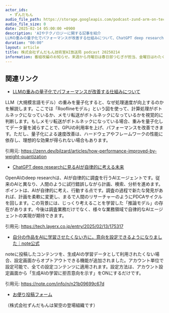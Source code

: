 ```yaml
---
actor_ids:
  - ずんだもん
audio_file_path: https://storage.googleapis.com/podcast-zund-arm-on-tech/audio/株式会社ずんだもん技術室AI放送局_podcast_20250214.mp3
audio_file_size: 0
date: 2025-02-14 05:00:00 +0900
description: 'AIやテクノロジーに関する記事を紹介  
LLMの重みの量子化でパフォーマンスが改善する仕組みについて、ChatGPT deep researchに見る⁨⁩AIが自律的に考える未来、自分の作品をAIに学習させたくない方に。意向を設定できるようになりました｜note公式'
duration: "00:00"
layout: article
title: 株式会社ずんだもん技術室AI放送局 podcast 20250214
information: 番組改編のお知らせ。来週から月曜日は春日部つむぎが担当、金曜日はわたくしお嬢様ずんだもんが担当致します。その他は、今までどおりずんだもんが担当です。今後ともよろしくお願いいたします。
---
```


## 関連リンク


- [LLMの重みの量子化でパフォーマンスが改善する仕組みについて](https://zenn.dev/bilzard/articles/how-performance-improved-by-weight-quantization)  


LLM（大規模言語モデル）の重みを量子化すると、なぜ処理速度が向上するのかを解説します。ここでは「Rooflineモデル」という図を使って、計算処理がボトルネックになっているか、メモリ転送がボトルネックになっているかを視覚的に判断します。もしメモリ転送がボトルネックになっている場合、重みを量子化してデータ量を減らすことで、GPUの利用率を上げ、パフォーマンスを改善できます。ただし、量子化による速度改善は、ハードウェアやフレームワークの性能に依存し、理想的な効果が得られない場合もあります。


引用元: https://zenn.dev/bilzard/articles/how-performance-improved-by-weight-quantization


- [ChatGPT deep researchに見る⁨⁩AIが自律的に考える未来](https://tech.layerx.co.jp/entry/2025/02/13/175317)  


OpenAIのdeep researchは、AIが自律的に調査を行うAIエージェントです。従来のAIと異なり、人間のように試行錯誤しながら計画、検索、分析を進めます。ポイントは、AIが自律的に考え、行動する点です。調査の過程で新たな発見があれば、計画を柔軟に変更し、まるで人間のリサーチャーのようにPDCAサイクルを回します。この背景には、じっくり考えることを学習した「推論モデル」の存在があります。今後は調査業務だけでなく、様々な業務領域で自律的なAIエージェントの実現が期待できます。


引用元: https://tech.layerx.co.jp/entry/2025/02/13/175317


- [自分の作品をAIに学習させたくない方に。意向を設定できるようになりました｜note公式](https://note.com/info/n/n21b09699c67d)  


noteに投稿したコンテンツを、生成AIの学習データとして利用されたくない場合、設定画面からオプトアウトできる機能が追加されました。アカウント単位で設定可能で、全ての設定コンテンツに適用されます。設定方法は、アカウント設定画面から「生成AIの学習に拒否意向を示す」をONにするだけです。


引用元: https://note.com/info/n/n21b09699c67d



- [お便り投稿フォーム](https://forms.gle/ffg4JTfqdiqK62qf9)

（株式会社ずんだもんは架空の登場組織です）

